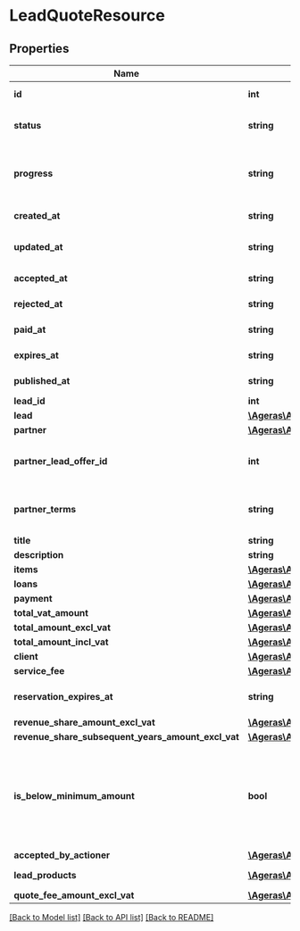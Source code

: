 # LeadQuoteResource

## Properties
Name | Type | Description | Notes
------------ | ------------- | ------------- | -------------
**id** | **int** | The quote&#39;s id. | [optional] 
**status** | **string** | Quote status | [optional] [default to 'new']
**progress** | **string** | Description of progress from partner&#39;s perspective. | [optional] [default to 'unknown']
**created_at** | **string** | Created time | [optional] 
**updated_at** | **string** | When the quote was updated | [optional] 
**accepted_at** | **string** | Quote accepted at | [optional] 
**rejected_at** | **string** | Quote rejected at | [optional] 
**paid_at** | **string** | Created time | [optional] 
**expires_at** | **string** | Created time | [optional] 
**published_at** | **string** | Created time | [optional] 
**lead_id** | **int** | Lead Id | [optional] 
**lead** | [**\Ageras\Api\ProjectLeadResource**](ProjectLeadResource.md) |  | [optional] 
**partner** | [**\Ageras\Api\PartnerSuggestResource**](PartnerSuggestResource.md) |  | [optional] 
**partner_lead_offer_id** | **int** | For the given partner and lead, | [optional] 
**partner_terms** | **string** | Partners terms for the given quote | [optional] 
**title** | **string** | Title | [optional] 
**description** | **string** | Description | [optional] 
**items** | [**\Ageras\Api\LeadQuoteItemResource[]**](LeadQuoteItemResource.md) | Quote Items | [optional] 
**loans** | [**\Ageras\Api\LeadQuoteLoanResource[]**](LeadQuoteLoanResource.md) | Quote loans | [optional] 
**payment** | [**\Ageras\Api\LeadQuotePaymentResource**](LeadQuotePaymentResource.md) |  | [optional] 
**total_vat_amount** | [**\Ageras\Api\AmountResource**](AmountResource.md) |  | [optional] 
**total_amount_excl_vat** | [**\Ageras\Api\AmountResource**](AmountResource.md) |  | [optional] 
**total_amount_incl_vat** | [**\Ageras\Api\AmountResource**](AmountResource.md) |  | [optional] 
**client** | [**\Ageras\Api\LeadClientResource**](LeadClientResource.md) |  | [optional] 
**service_fee** | [**\Ageras\Api\AmountResource**](AmountResource.md) |  | [optional] 
**reservation_expires_at** | **string** | Reservation time expiry date | [optional] 
**revenue_share_amount_excl_vat** | [**\Ageras\Api\AmountResource**](AmountResource.md) |  | [optional] 
**revenue_share_subsequent_years_amount_excl_vat** | [**\Ageras\Api\AmountResource**](AmountResource.md) |  | [optional] 
**is_below_minimum_amount** | **bool** | If the total quote amount is below the minimum quote amount specified on the lead | [optional] [default to false]
**accepted_by_actioner** | [**\Ageras\Api\ActionerResource**](ActionerResource.md) |  | [optional] 
**lead_products** | [**\Ageras\Api\LeadProductResource[]**](LeadProductResource.md) | List of lead products. | [optional] 
**quote_fee_amount_excl_vat** | [**\Ageras\Api\AmountResource**](AmountResource.md) |  | [optional] 

[[Back to Model list]](../README.md#documentation-for-models) [[Back to API list]](../README.md#documentation-for-api-endpoints) [[Back to README]](../README.md)


